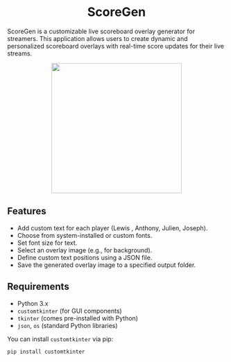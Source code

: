 <h1 align="center"> ScoreGen</h1>

ScoreGen is a customizable live scoreboard overlay generator for streamers. This application allows users to create dynamic and personalized scoreboard overlays with real-time score updates for their live streams.

<p align="center">
  <img src="https://github.com/user-attachments/assets/a1a73506-1f0a-4c40-92b9-a9b09a9a4bc7" width="300" />
</p>


## Features

- Add custom text for each player (Lewis , Anthony, Julien, Joseph).
- Choose from system-installed or custom fonts.
- Set font size for text.
- Select an overlay image (e.g., for background).
- Define custom text positions using a JSON file.
- Save the generated overlay image to a specified output folder.

## Requirements

- Python 3.x
- `customtkinter` (for GUI components)
- `tkinter` (comes pre-installed with Python)
- `json`, `os` (standard Python libraries)

You can install `customtkinter` via pip:

```bash
pip install customtkinter
